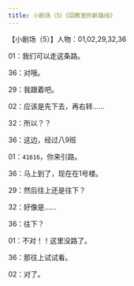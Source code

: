 ```yaml
---
title: 小剧场（5）《回教室的新路线》
---
```


【小剧场（5）】人物：01,02,29,32,36

01：我们可以走这条路。

36：对哦。

29：我跟着吧。

02：应该是先下去，再右转……

32：所以？？

36：这边，经过八9班

01：`41616`，你来引路。

36：马上到了，现在在1号楼。

29：然后往上还是往下？

32：好像是……

36：往下？

01：不对！！这里没路了。

36：那往上试试看。

02：对了。
